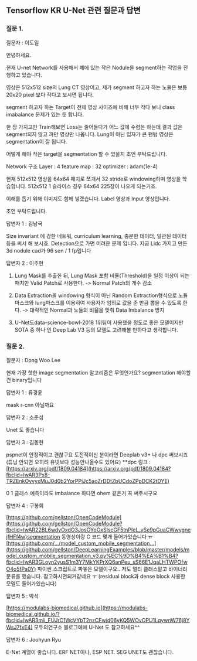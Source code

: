 ## Tensorflow KR U-Net 관련 질문과 답변

### 질문 1.

질문자 : 이도일


안녕하세요.

현재 U-net Network를 사용해서 폐에 있는 작은 Nodule을 segment하는 작업을 진행하고 있습니다.

영상은 512x512 size의 Lung CT 영상이고,
제가 segment 하고자 하는 노듈은 보통 20x20 pixel 보다 작다고 보시면 됩니다.

segment 하고자 하는 Target이 전체 영상 사이즈에 비해 너무 작다 보니 class imabalance 문제가 있는 듯 합니다.

한 장 가지고만 Train해보면 Loss는 줄어들다가 어느 값에 수렴은 하는데 결과 값은 segment되지 않고 까만 영상만 나옵니다.
Lung이 아닌 입자가 큰 팬텀 영상은 segmentation이 잘 됩니다.

어떻게 해야 작은 target을 segmentation 할 수 있을지 조언 부탁드립니다.

Network 구조
Layer : 4 
feature map : 32
optimizer : adam(1e-4)

현재 512x512 영상을 64x64 패치로 쪼개서 32 stride로 windowing하며 영상을 학습합니다. 512x512 1 슬라이스 경우 64x64 225장이 나오게 되는거죠.

이해를 돕기 위해 이미지도 함께 넣겠습니다.
Label 영상과 Input 영상입니다.

조언 부탁드립니다.

답변자 1 : 김남국

Size invariant 에 강한 네트워, curriculum learning, 충분한 데이터, 일관된 데이터 등을 써서 해 보시죠. Detection으로 가면 어려운 문제 입니다. 지금 Lidc 가지고 만든 3d nodule cad가 96 sen / 1 fp입니다

답변자 2 : 이주현

1. Lung Mask를 추출한 뒤, Lung Mask 포함 비율(Threshold)을 일정 이상이 되는 패치만 Valid Patch로 사용한다. 
   -> Normal Patch의 개수 감소

2. Data Extraction을 windowing 형식이 아닌 Random Extraction형식으로 노듈마스크와 lung마스크를 이용히여 사용자가 임의로 값을 준 만큼 뽑을 수 있도록 한다. 
   -> 대략적인 Normal과 노듈의 비율을 맞춰 Data Imbalance 방지

3. U-Net도data-science-bowl-2018 1위팀이 사용했을 정도로 좋은 모델이지만 SOTA 중 하나 인 Deep Lab V3 등의 모델도 고려해볼 만하다고 생각합니다.



### 질문 2.

질문자 : Dong Woo Lee

현재 가장 핫한 image segmentation 알고리즘은 무엇인가요? segmentation 해야할건 binary입니다

답변자 1 : 류경윤

mask r-cnn 아닐까요

답변자 2 : 소준섭

Unet 도 좋습니다

답변자 3 : 김동현

pspnet이 안정적이고 괜찮구요 도전적이신 분이라면 Deeplab v3+ 나 dpc 써보시죠 (튜닝 안되면 오히려 유넷보다 성능안나올수도 있어요) **dpc 링크 : [https://arxiv.org/pdf/1809.04184](https://arxiv.org/pdf/1809.04184?fbclid=IwAR3Px8-TRZEnkOvvyxMuJ0d0b2YorPPjJc5aoZrDDtZbUCdoZPpDCK2tDYE)

0 1 클래스 예측이라도 imbalance 하다면 ohem 같은거 꼭 써주시구요

답변자 4 : 구봉회

[https://github.com/gellston/OpenCodeModule](https://github.com/gellston/OpenCodeModule?fbclid=IwAR22BL6wdyOxdO3JosOYoOxSlscGF5tnPIeL_ySe9pGuaCWwygnejfHFf4w)segmentation 동영상이랑 C 코드 몇개 들어가있습니다 ㅠ [https://github.com/.../model_custom_mobile_segmentation...](https://github.com/gellston/DeepLearningExamples/blob/master/models/model_custom_mobile_segmentation_v3.py%EC%9D%B4%EA%B1%B4?fbclid=IwAR3GLoyn2yusS1m3Y7MkYKPrXQ6anPeu_sS66E1JqaLHTWPOfwO4o5fPa0Y) 파이썬 스크립트로 짜놓은 모델이구요.. 저도 멀티 클래스말고 바이너리 분류를 했습니다. 참고하시면되거같네요 ㅜ (residual block과 dense block 사용한 모델도 들어가있습니다)



답변자 5 : 박석

[https://modulabs-biomedical.github.io](https://modulabs-biomedical.github.io/?fbclid=IwAR3mii_FUJrC1WcVYbT2nzCFwid06yKQ5WOvOPU1LqywnW76j8YWsJ7fxE4) 모두의연구소 블로그에에 U-Net 도 참고하세요^^

답변자 6 : Joohyun Ryu

 E-Net 계열이 좋습니다. ERF NET이나, ESP NET. SEG UNET도 괜찮습니다.